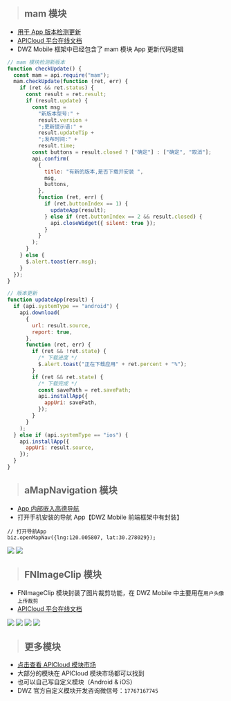 > ## mam 模块

- [用于 App 版本检测更新](/doc/apicloud/package?id=发布和版本更新)
- [APICloud 平台在线文档](https://www.apicloud.com/mod_detail/mam)
- DWZ Mobile 框架中已经包含了 mam 模块 App 更新代码逻辑

```js
// mam 模块检测新版本
function checkUpdate() {
  const mam = api.require("mam");
  mam.checkUpdate(function (ret, err) {
    if (ret && ret.status) {
      const result = ret.result;
      if (result.update) {
        const msg =
          "新版本型号:" +
          result.version +
          ";更新提示语:" +
          result.updateTip +
          ";发布时间:" +
          result.time;
        const buttons = result.closed ? ["确定"] : ["确定", "取消"];
        api.confirm(
          {
            title: "有新的版本,是否下载并安装 ",
            msg,
            buttons,
          },
          function (ret, err) {
            if (ret.buttonIndex == 1) {
              updateApp(result);
            } else if (ret.buttonIndex == 2 && result.closed) {
              api.closeWidget({ silent: true });
            }
          }
        );
      }
    } else {
      $.alert.toast(err.msg);
    }
  });
}

// 版本更新
function updateApp(result) {
  if (api.systemType == "android") {
    api.download(
      {
        url: result.source,
        report: true,
      },
      function (ret, err) {
        if (ret && !ret.state) {
          /* 下载进度 */
          $.alert.toast("正在下载应用" + ret.percent + "%");
        }
        if (ret && ret.state) {
          /* 下载完成 */
          const savePath = ret.savePath;
          api.installApp({
            appUri: savePath,
          });
        }
      }
    );
  } else if (api.systemType == "ios") {
    api.installApp({
      appUri: result.source,
    });
  }
}
```

> ## aMapNavigation 模块

- [App 内部嵌入高德导航](https://www.apicloud.com/mod_detail/aMapNavigation)
- 打开手机安装的导航 App【DWZ Mobile 前端框架中有封装】

```
// 打开导航App
biz.openMapNav({lng:120.005807, lat:30.278029});
```

![](../../_media/apicloud/aMapNavigation/1.jpg?height=568)
![](../../_media/apicloud/aMapNavigation/2.jpg?height=568)

> ## FNImageClip 模块

- FNImageClip 模块封装了图片裁剪功能，在 DWZ Mobile 中主要用在`用户头像上传裁剪`
- [APICloud 平台在线文档](https://www.apicloud.com/mod_detail/FNImageClip)

![](../../_media/apicloud/FNImageClip/1.jpg?height=360)
![](../../_media/apicloud/FNImageClip/2.jpg?height=360)
![](../../_media/apicloud/FNImageClip/3.jpg?height=360)
![](../../_media/apicloud/FNImageClip/4.jpg?height=360)

> ## 更多模块

- [点击查看 APICloud 模块市场](https://www.apicloud.com/modulestore)
- 大部分的模块在 APICloud 模块市场都可以找到
- 也可以自己写自定义模块（Android & iOS）
- DWZ 官方自定义模块开发咨询微信号：`17767167745`
